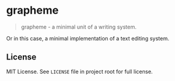 # grapheme

> grapheme - a minimal unit of a writing system.

Or in this case, a minimal implementation of a text editing system.

## License

MIT License. See `LICENSE` file in project root for full license.